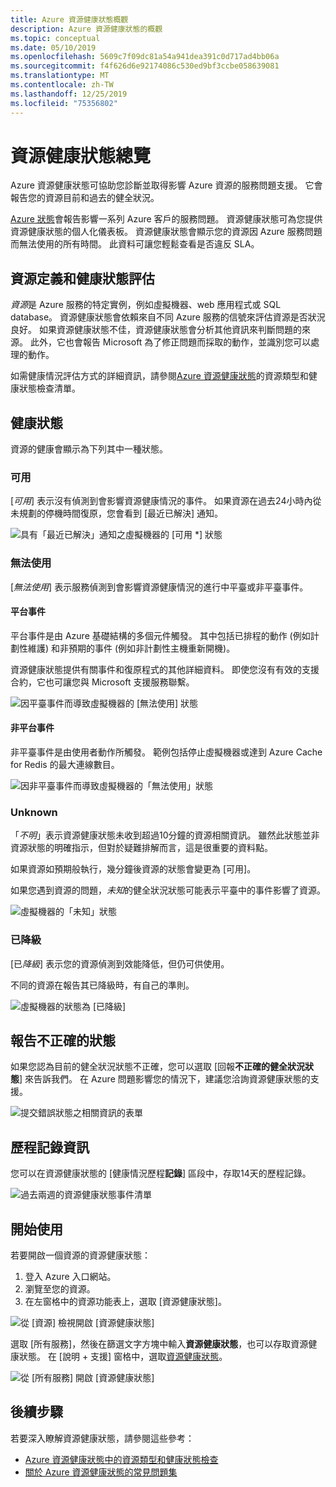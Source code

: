 ```yaml
---
title: Azure 資源健康狀態概觀
description: Azure 資源健康狀態的概觀
ms.topic: conceptual
ms.date: 05/10/2019
ms.openlocfilehash: 5609c7f09dc81a54a941dea391c0d717ad4bb06a
ms.sourcegitcommit: f4f626d6e92174086c530ed9bf3ccbe058639081
ms.translationtype: MT
ms.contentlocale: zh-TW
ms.lasthandoff: 12/25/2019
ms.locfileid: "75356802"
---
```

# <a name="resource-health-overview"></a>資源健康狀態總覽
 
Azure 資源健康狀態可協助您診斷並取得影響 Azure 資源的服務問題支援。 它會報告您的資源目前和過去的健全狀況。

[Azure 狀態](https://status.azure.com)會報告影響一系列 Azure 客戶的服務問題。 資源健康狀態可為您提供資源健康狀態的個人化儀表板。 資源健康狀態會顯示您的資源因 Azure 服務問題而無法使用的所有時間。 此資料可讓您輕鬆查看是否違反 SLA。

## <a name="resource-definition-and-health-assessment"></a>資源定義和健康狀態評估

*資源*是 Azure 服務的特定實例，例如虛擬機器、web 應用程式或 SQL database。 資源健康狀態會依賴來自不同 Azure 服務的信號來評估資源是否狀況良好。 如果資源健康狀態不佳，資源健康狀態會分析其他資訊來判斷問題的來源。 此外，它也會報告 Microsoft 為了修正問題而採取的動作，並識別您可以處理的動作。

如需健康情況評估方式的詳細資訊，請參閱[Azure 資源健康狀態](resource-health-checks-resource-types.md)的資源類型和健康狀態檢查清單。

## <a name="health-status"></a>健康狀態

資源的健康會顯示為下列其中一種狀態。

### <a name="available"></a>可用

[*可用*] 表示沒有偵測到會影響資源健康情況的事件。 如果資源在過去24小時內從未規劃的停機時間復原，您會看到 [最近已解決] 通知。

![具有「最近已解決」通知之虛擬機器的 [可用 *] 狀態](./media/resource-health-overview/Available.png)

### <a name="unavailable"></a>無法使用

[*無法使用*] 表示服務偵測到會影響資源健康情況的進行中平臺或非平臺事件。

#### <a name="platform-events"></a>平台事件

平台事件是由 Azure 基礎結構的多個元件觸發。 其中包括已排程的動作 (例如計劃性維護) 和非預期的事件 (例如非計劃性主機重新開機)。

資源健康狀態提供有關事件和復原程式的其他詳細資料。 即使您沒有有效的支援合約，它也可讓您與 Microsoft 支援服務聯繫。

![因平臺事件而導致虛擬機器的 [無法使用] 狀態](./media/resource-health-overview/Unavailable.png)

#### <a name="non-platform-events"></a>非平台事件

非平臺事件是由使用者動作所觸發。 範例包括停止虛擬機器或達到 Azure Cache for Redis 的最大連線數目。

![因非平臺事件而導致虛擬機器的「無法使用」狀態](./media/resource-health-overview/Unavailable_NonPlatform.png)

### <a name="unknown"></a>Unknown

「*不明*」表示資源健康狀態未收到超過10分鐘的資源相關資訊。 雖然此狀態並非資源狀態的明確指示，但對於疑難排解而言，這是很重要的資料點。

如果資源如預期般執行，幾分鐘後資源的狀態會變更為 [可用]。

如果您遇到資源的問題，*未知*的健全狀況狀態可能表示平臺中的事件影響了資源。

![虛擬機器的「未知」狀態](./media/resource-health-overview/Unknown.png)

### <a name="degraded"></a>已降級

[已*降級*] 表示您的資源偵測到效能降低，但仍可供使用。

不同的資源在報告其已降級時，有自己的準則。

![虛擬機器的狀態為 [已降級]](./media/resource-health-overview/degraded.png)

## <a name="reporting-an-incorrect-status"></a>報告不正確的狀態

如果您認為目前的健全狀況狀態不正確，您可以選取 [回報**不正確的健全狀況狀態**] 來告訴我們。 在 Azure 問題影響您的情況下，建議您洽詢資源健康狀態的支援。

![提交錯誤狀態之相關資訊的表單](./media/resource-health-overview/incorrect-status.png)

## <a name="history-information"></a>歷程記錄資訊

您可以在資源健康狀態的 [健康情況歷程**記錄**] 區段中，存取14天的歷程記錄。

![過去兩週的資源健康狀態事件清單](./media/resource-health-overview/history-blade.png)

## <a name="get-started"></a>開始使用

若要開啟一個資源的資源健康狀態：

1. 登入 Azure 入口網站。
2. 瀏覽至您的資源。
3. 在左窗格中的資源功能表上，選取 [資源健康狀態]。

![從 [資源] 檢視開啟 [資源健康狀態]](./media/resource-health-overview/from-resource-blade.png)

選取 [所有服務]，然後在篩選文字方塊中輸入**資源健康狀態**，也可以存取資源健康狀態。 在 [說明 + 支援] 窗格中，選取[資源健康狀態](https://ms.portal.azure.com/#blade/Microsoft_Azure_Monitoring/AzureMonitoringBrowseBlade/resourceHealth)。

![從 [所有服務] 開啟 [資源健康狀態]](./media/resource-health-overview/FromOtherServices.png)

## <a name="next-steps"></a>後續步驟

若要深入瞭解資源健康狀態，請參閱這些參考：
-  [Azure 資源健康狀態中的資源類型和健康狀態檢查](resource-health-checks-resource-types.md)
-  [關於 Azure 資源健康狀態的常見問題集](resource-health-faq.md)
